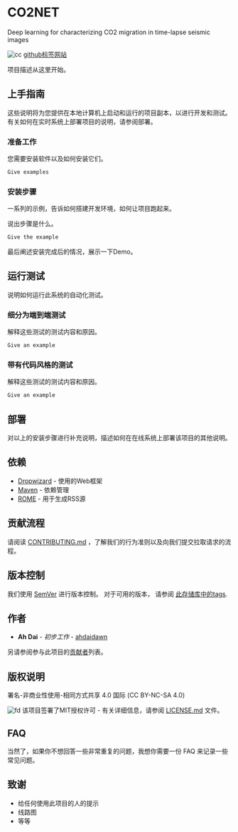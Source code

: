 # CO2NET
Deep learning for characterizing CO2 migration in time-lapse seismic images

![cc](https://img.shields.io/badge/ahdai-go-orange.svg) [github标签网站](https://shields.io/)

项目描述从这里开始。

## 上手指南

这些说明将为您提供在本地计算机上启动和运行的项目副本，以进行开发和测试。有关如何在实时系统上部署项目的说明，请参阅部署。

<!-- more -->

### 准备工作

您需要安装软件以及如何安装它们。

```c++
Give examples
```

### 安装步骤

一系列的示例，告诉如何搭建开发环境，如何让项目跑起来。

说出步骤是什么。

```c++
Give the example
```

最后阐述安装完成后的情况，展示一下Demo。

## 运行测试

说明如何运行此系统的自动化测试。

### 细分为端到端测试

解释这些测试的测试内容和原因。

```c++
Give an example
```

### 带有代码风格的测试

解释这些测试的测试内容和原因。

```c++
Give an example
```

## 部署

对以上的安装步骤进行补充说明，描述如何在在线系统上部署该项目的其他说明。

## 依赖

- [Dropwizard](http://www.dropwizard.io/1.0.2/docs/) - 使用的Web框架
- [Maven](https://maven.apache.org/) - 依赖管理
- [ROME](https://rometools.github.io/rome/) - 用于生成RSS源

## 贡献流程

请阅读 [CONTRIBUTING.md](CONTRIBUTING.md) ，了解我们的行为准则以及向我们提交拉取请求的流程。

## 版本控制

我们使用 [SemVer](http://semver.org/) 进行版本控制。 对于可用的版本， 请参阅 [此存储库中的tags](https://github.com/your/project/tags).

## 作者

- **Ah Dai** - *初步工作* - [ahdaidawn](https://github.com/AhdaiDawn)

另请参阅参与此项目的[贡献者](https://github.com/your/project/contributors)列表。

## 版权说明

署名-非商业性使用-相同方式共享 4.0 国际 (CC BY-NC-SA 4.0)

![fd](https://licensebuttons.net/l/by-nc-sa/3.0/88x31.png)
该项目签署了MIT授权许可 - 有关详细信息，请参阅 [LICENSE.md](LICENSE.md) 文件。

## FAQ

当然了，如果你不想回答一些非常重复的问题，我想你需要一份 FAQ 来记录一些常见问题。

## 致谢

- 给任何使用此项目的人的提示
- 线路图
- 等等
